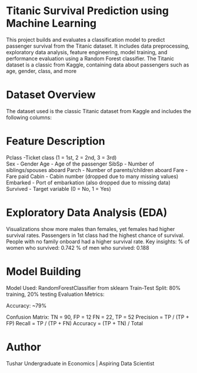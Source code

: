 # Titanic Survival Prediction using Machine Learning
This project builds and evaluates a classification model to predict passenger survival from the Titanic dataset. It includes data preprocessing, exploratory data analysis, feature engineering, model training, and performance evaluation using a Random Forest classifier.
The Titanic dataset is a classic from Kaggle, containing data about passengers such as age, gender, class, and more

# Dataset Overview
The dataset used is the classic Titanic dataset from Kaggle and includes the following columns:

# Feature	Description
Pclass -Ticket class (1 = 1st, 2 = 2nd, 3 = 3rd)<br>
Sex - Gender
Age	- Age of the passenger
SibSp	- Number of siblings/spouses aboard
Parch	- Number of parents/children aboard
Fare - Fare paid
Cabin	- Cabin number (dropped due to many missing values)
Embarked	- Port of embarkation (also dropped due to missing data)
Survived	- Target variable (0 = No, 1 = Yes)

# Exploratory Data Analysis (EDA)
Visualizations show more males than females, yet females had higher survival rates.
Passengers in 1st class had the highest chance of survival.
People with no family onboard had a higher survival rate.
Key insights:
% of women who survived: 0.742
% of men who survived: 0.188

# Model Building
Model Used: RandomForestClassifier from sklearn
Train-Test Split: 80% training, 20% testing
Evaluation Metrics:

Accuracy: ~79%

Confusion Matrix:
TN = 90, FP = 12
FN = 22, TP = 52
Precision = TP / (TP + FP)
Recall = TP / (TP + FN)
Accuracy = (TP + TN) / Total

# Author
Tushar
Undergraduate in Economics | Aspiring Data Scientist

